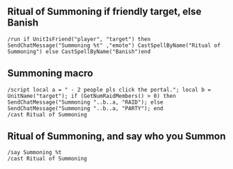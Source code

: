 ## Ritual of Summoning if friendly target, else Banish
```
/run if UnitIsFriend("player", "target") then SendChatMessage("Summoning %t" ,"emote") CastSpellByName("Ritual of Summoning") else CastSpellByName("Banish")end
```
 

## Summoning macro
```
/script local a = " - 2 people pls click the portal."; local b = UnitName("target"); if (GetNumRaidMembers() > 0) then SendChatMessage("Summoning "..b..a, "RAID"); else SendChatMessage("Summoning "..b..a, "PARTY"); end
/cast Ritual of Summoning
```
 

## Ritual of Summoning, and say who you Summon
```
/say Summoning %t
/cast Ritual of Summoning
```